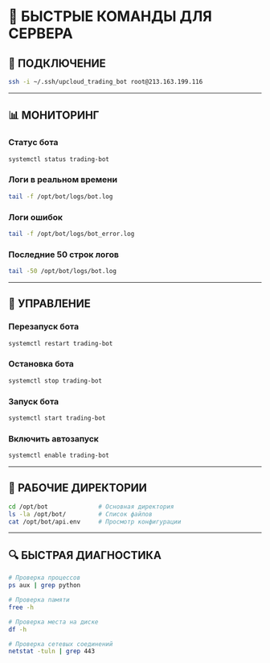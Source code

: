 # 🚀 БЫСТРЫЕ КОМАНДЫ ДЛЯ СЕРВЕРА

## 🔌 ПОДКЛЮЧЕНИЕ

```bash
ssh -i ~/.ssh/upcloud_trading_bot root@213.163.199.116
```

---

## 📊 МОНИТОРИНГ

### Статус бота
```bash
systemctl status trading-bot
```

### Логи в реальном времени
```bash
tail -f /opt/bot/logs/bot.log
```

### Логи ошибок
```bash
tail -f /opt/bot/logs/bot_error.log
```

### Последние 50 строк логов
```bash
tail -50 /opt/bot/logs/bot.log
```

---

## 🔄 УПРАВЛЕНИЕ

### Перезапуск бота
```bash
systemctl restart trading-bot
```

### Остановка бота
```bash
systemctl stop trading-bot
```

### Запуск бота
```bash
systemctl start trading-bot
```

### Включить автозапуск
```bash
systemctl enable trading-bot
```

---

## 📁 РАБОЧИЕ ДИРЕКТОРИИ

```bash
cd /opt/bot              # Основная директория
ls -la /opt/bot/         # Список файлов
cat /opt/bot/api.env     # Просмотр конфигурации
```

---

## 🔍 БЫСТРАЯ ДИАГНОСТИКА

```bash
# Проверка процессов
ps aux | grep python

# Проверка памяти
free -h

# Проверка места на диске
df -h

# Проверка сетевых соединений
netstat -tuln | grep 443
```


